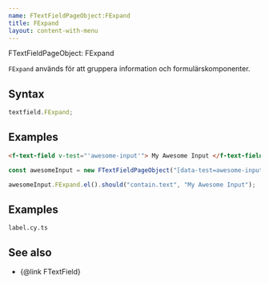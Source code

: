 ```yaml
---
name: FTextFieldPageObject:FExpand
title: FExpand
layout: content-with-menu
---
```


FTextFieldPageObject: FExpand

`FExpand` används för att gruppera information och formulärskomponenter.

## Syntax

```ts
textfield.FExpand;
```

## Examples

```html static
<f-text-field v-test="'awesome-input'"> My Awesome Input </f-text-field>
```

```ts
const awesomeInput = new FTextFieldPageObject("[data-test=awesome-input]");

awesomeInput.FExpand.el().should("contain.text", "My Awesome Input");
```

## Examples

```import
label.cy.ts
```

## See also

-   {@link FTextField}
